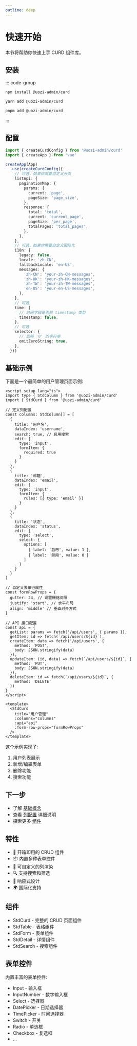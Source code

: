 ```yaml
---
outline: deep
---
```


# 快速开始

本节将帮助你快速上手 CURD 组件库。

## 安装

::: code-group
```bash [npm]
npm install @uozi-admin/curd
```

```bash [yarn]
yarn add @uozi-admin/curd
```

```bash [pnpm]
pnpm add @uozi-admin/curd
```
:::

## 配置

```ts
import { createCurdConfig } from '@uozi-admin/curd'
import { createApp } from 'vue'

createApp(App)
  .use(createCurdConfig({
    // 可选，如果你需要自定义分页
    listApi: {
      paginationMap: {
        params: {
          current: 'page',
          pageSize: 'page_size',
        },
        response: {
          total: 'total',
          current: 'current_page',
          pageSize: 'per_page',
          totalPages: 'total_pages',
        },
      },
    },
    // 可选，如果你需要自定义国际化
    i18n: {
      legacy: false,
      locale: 'zh-CN',
      fallbackLocale: 'en-US',
      messages: {
        'zh-CN': 'your-zh-CN-messages',
        'zh-HK': 'your-zh-HK-messages',
        'zh-TW': 'your-zh-TW-messages',
        'en-US': 'your-en-US-messages',
      },
    },
    // 可选
    time: {
      // 时间字段是否是 timestamp 类型
      timestamp: false,
    },
    // 可选
    selector: {
      // 忽略 '0' 的字符串
      omitZeroString: true,
    },
  }))
```

## 基础示例

下面是一个最简单的用户管理页面示例:

```vue
<script setup lang="ts">
import type { StdColumn } from '@uozi-admin/curd'
import { StdCurd } from '@uozi-admin/curd'

// 定义列配置
const columns: StdColumn[] = [
  {
    title: '用户名',
    dataIndex: 'username',
    search: true, // 启用搜索
    edit: {
      type: 'input',
      formItem: {
        required: true
      }
    }
  },
  {
    title: '邮箱',
    dataIndex: 'email',
    edit: {
      type: 'input',
      formItem: {
        rules: [{ type: 'email' }]
      }
    }
  },
  {
    title: '状态',
    dataIndex: 'status',
    edit: {
      type: 'select',
      select: {
        options: [
          { label: '启用', value: 1 },
          { label: '禁用', value: 0 }
        ]
      }
    }
  }
]

// 自定义表单行属性
const formRowProps = {
  gutter: 24, // 设置栅格间隔
  justify: 'start', // 水平布局
  align: 'middle' // 垂直对齐方式
}

// API 接口配置
const api = {
  getList: params => fetch('/api/users', { params }),
  getItem: id => fetch(`/api/users/${id}`),
  createItem: data => fetch('/api/users', {
    method: 'POST',
    body: JSON.stringify(data)
  }),
  updateItem: (id, data) => fetch(`/api/users/${id}`, {
    method: 'PUT',
    body: JSON.stringify(data)
  }),
  deleteItem: id => fetch(`/api/users/${id}`, {
    method: 'DELETE'
  })
}
</script>

<template>
  <StdCurd
    title="用户管理"
    :columns="columns"
    :api="api"
    :form-row-props="formRowProps"
  />
</template>
```

这个示例实现了:

1. 用户列表展示
2. 新增/编辑表单
3. 删除功能
4. 搜索功能

## 下一步

- 了解 [基础概念](./basic-concepts.md)
- 查看 [列配置](./core/column.md) 详细说明
- 探索更多 [组件](./components/std-curd.md)

## 特性

- 🚀 开箱即用的 CRUD 组件
- 📦 内置多种表单控件
- 🎨 可自定义的列渲染
- 🔍 支持搜索和筛选
- 📱 响应式设计
- 🌍 国际化支持

## 组件

- StdCurd - 完整的 CRUD 页面组件
- StdTable - 表格组件
- StdForm - 表单组件
- StdDetail - 详情组件
- StdSearch - 搜索组件

## 表单控件

内置丰富的表单控件:

- Input - 输入框
- InputNumber - 数字输入框
- Select - 选择器
- DatePicker - 日期选择器
- TimePicker - 时间选择器
- Switch - 开关
- Radio - 单选框
- Checkbox - 复选框
- ...
